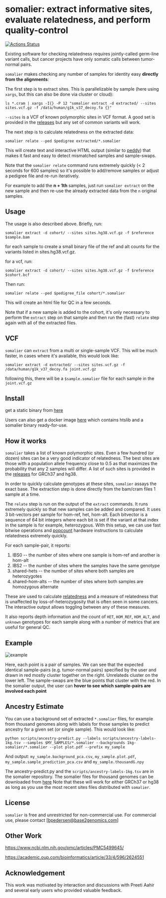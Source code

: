 # somalier: extract informative sites, evaluate relatedness, and perform quality-control

[![Actions Status](https://github.com/brentp/somalier/workflows/Docker%20Image%20CI/badge.svg)](https://github.com/brentp/somalier/actions)

Existing software for checking relatedness requires jointly-called germ-line variant calls,
but cancer projects have only somatic calls between tumor-normal pairs.

`somalier` makes checking any number of samples for identity easy **directly from the alignments**:

The first step is to extract sites. This is parallelizable by sample (here using `xargs`, but this can also be done via cluster or cloud):
```
ls *.cram | xargs -I{} -P 12 "somalier extract -d extracted/ --sites sites.vcf.gz -f /data/human/g1k_v37_decoy.fa {}"
```

`--sites` is a VCF of known polymorphic sites in VCF format. A good set is provided in
the [releases](https://github.com/brentp/somalier/releases) but any set of common variants will work.


The next step is to calculate relatedness on the extracted data:

```
somalier relate --ped $pedigree extracted/*.somalier
```
This will create text and interactive HTML output (similar to [peddy](https://github.com/brentp/peddy))
that makes it fast and easy to detect mismatched samples and sample-swaps.

Note that the `somalier relate` command runs extremely quickly (< 2 seconds for 600 samples) so it's possible
to add/remove samples or adjust a pedigree file and re-run iteratively.

For example to add the **n + 1th** samples, just run `somalier extract` on the new sample and then re-use
the already extracted data from the `n` original samples.

## Usage

The usage is also described above. Briefly, run:
```
somalier extract -d cohort/ --sites sites.hg38.vcf.gz -f $reference $sample.bam
```
for each sample to create a small binary file of the ref and alt counts for the variants listed
in sites.hg38.vcf.gz.

for a vcf, run:
```
somalier extract -d cohort/ --sites sites.hg38.vcf.gz -f $reference $cohort.bcf
```

Then run:
```
somalier relate --ped $pedigree_file cohort/*.somalier
```
This will create an html file for QC in a few seconds. 

Note that if a new sample is added to the cohort, it's only necessary to perform
the `extract` step on that sample and then run the (fast) `relate` step again with all
of the extracted files.

## VCF

`somalier` can `extract` from a multi or single-sample VCF. This will be much faster, in cases where it's available,
this would look like:

```
somalier extract -d extracted/ --sites sites.vcf.gz -f /data/human/g1k_v37_decoy.fa joint.vcf.gz
```

following this, there will be a `$sample.somalier` file for each sample in the `joint.vcf.gz`

## Install

get a static binary from [here](https://github.com/brentp/somalier/releases)

Users can also get a docker image [here](https://hub.docker.com/r/brentp/somalier/tags)
which contains htslib and a somalier binary ready-for-use.

## How it works

`somalier` takes a list of known polymorphic sites. Even a few hundred (or dozen) sites
can be a very good indicator of relatedness. The best sites are those with a population
allele frequency close to 0.5 as that maximizes the probability that any 2 samples will differ.
A list of such sites is provided in the [releases](https://github.com/brentp/somalier/releases)
for GRCh37 and hg38.

In order to quickly calculate genotypes at these sites, `somalier` assays the exact base.
The extraction step is done directly from the bam/cram files 1 sample at a time.

The `relate` step is run on the output of the `extract` commands. It runs extremely quickly
so that new samples can be added and compared. It uses 3 bit-vectors per sample for hom-ref,
het, hom-alt. Each bitvector is a sequence of 64 bit integers where each bit is set if
the variant at that index in the sample is for example, heterozygous. With this setup,
we can use fast bitwise operations and [popcount](https://en.wikichip.org/wiki/population_count)
hardware instructions to calculate relatedness extremely quickly.

For each sample-pair, it reports:
1. IBS0 -- the number of sites where one sample is hom-ref and another is hom-alt
2. IBS2 -- the number of sites where the samples have the same genotype
3. shared-hets -- the number of sites where both samples are heterozygotes
4. shared-hom-alts -- the number of sites where both samples are homozygous alternate

These are used to calculate [relatedness](https://en.wikipedia.org/wiki/Coefficient_of_relationship)
and a measure of relatedness that is unaffected by loss-of-heterozygosity that is often seen in some 
cancers. The interactive output allows toggling between any of these measures.

It also reports depth information and the count of `HET`, `HOM_REF`, `HOM_ALT`, and `unknown` genotypes for each sample
along with a number of metrics that are useful for general QC.

## Example

![example](https://user-images.githubusercontent.com/1739/43783575-4863f13c-9a1f-11e8-9cf8-622f784edc69.png)

Here, each point is a pair of samples. We can see that the expected identical sample-pairs (e.g. tumor-normal pairs) specified by the user
and drawn in red mostly cluster together on the right. Unrelateds cluster on the lower left. The sample-swaps are the blue points that cluster with
the red. In the somalier output, the user can **hover to see which sample-pairs are involved each point**


## Ancestry Estimate

You can use a background set of extracted `*.somalier` files, for example from thousand genomes along with labels for
those samples to predict ancestry for a given set (or single sample). This would look like:

```
python scripts/ancestry-predict.py --labels scripts/ancestry-labels-1kg.tsv --samples $MY_SAMPLES/*.somalier --backgrounds 1kg-somalier/*.somalier --plot plot.pdf --prefix my_sample
```

And output: `my_sample.background_pca.csv`, `my_sample.plot.pdf`, `my_sample.sample_prediction_pca.csv` and `my_sample.thousandG.npy`

The ancestry-predict.py and the `scripts/ancestry-labels-1kg.tsv` are in the somalier repository.
The somalier files for thousand genomes can be downloaded from [here](https://zenodo.org/record/3479773/files/1kg.somalier.tar.gz?download=1)
Note that these will work for either GRCh37 or hg38 as long as you use the most recent sites files distributed with `somalier`.

 
## License

`somalier` is free and unrestricted for non-commercial use. For commercial use, please contact [bpedersen@base2genomics.com]

## Other Work

https://www.ncbi.nlm.nih.gov/pmc/articles/PMC5499645/

https://academic.oup.com/bioinformatics/article/33/4/596/2624551


## Acknowledgement

This work was motivated by interaction and discussions with Preeti Aahir and several
early users who provided valuable feedback.
